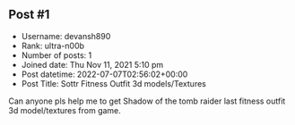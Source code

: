 ## Post #1
- Username: devansh890
- Rank: ultra-n00b
- Number of posts: 1
- Joined date: Thu Nov 11, 2021 5:10 pm
- Post datetime: 2022-07-07T02:56:02+00:00
- Post Title: Sottr Fitness Outfit 3d models/Textures

Can anyone pls help me to get Shadow of the tomb raider last fitness outfit 3d model/textures from game.
